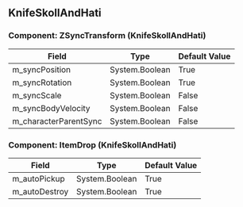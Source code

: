 ## KnifeSkollAndHati

### Component: ZSyncTransform (KnifeSkollAndHati)

|Field|Type|Default Value|
|-----|----|-------------|
|m_syncPosition|System.Boolean|True|
|m_syncRotation|System.Boolean|True|
|m_syncScale|System.Boolean|False|
|m_syncBodyVelocity|System.Boolean|False|
|m_characterParentSync|System.Boolean|False|

### Component: ItemDrop (KnifeSkollAndHati)

|Field|Type|Default Value|
|-----|----|-------------|
|m_autoPickup|System.Boolean|True|
|m_autoDestroy|System.Boolean|True|

